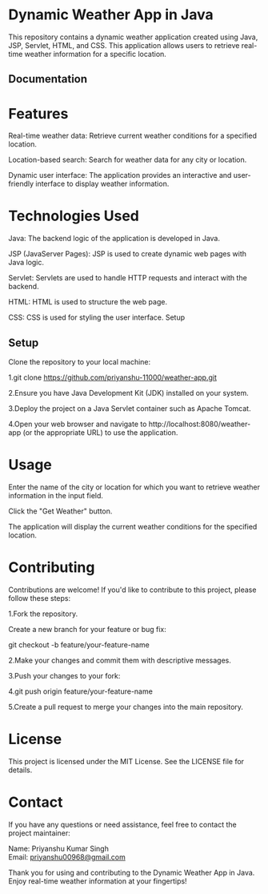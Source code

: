 
# Dynamic Weather App in Java

This repository contains a dynamic weather application created using Java, JSP, Servlet, HTML, and CSS. This application allows users to retrieve real-time weather information for a specific location.




## Documentation

# Features
Real-time weather data: Retrieve current weather conditions for a specified location.

Location-based search: Search for weather data for any city or location.

Dynamic user interface: The application provides an interactive and user-friendly interface to display weather information.

# Technologies Used
Java: The backend logic of the application is developed in Java.

JSP (JavaServer Pages): JSP is used to create dynamic web pages with Java logic.

Servlet: Servlets are used to handle HTTP requests and interact with the backend.

HTML: HTML is used to structure the web page.

CSS: CSS is used for styling the user interface.
Setup
## Setup

Clone the repository to your local machine:

1.git clone https://github.com/priyanshu-11000/weather-app.git

2.Ensure you have Java Development Kit (JDK) installed on your system.

3.Deploy the project on a Java Servlet container such as Apache Tomcat.

4.Open your web browser and navigate to http://localhost:8080/weather-app (or the appropriate URL) to use the application.

# Usage
Enter the name of the city or location for which you want to retrieve weather information in the input field.

Click the "Get Weather" button.

The application will display the current weather conditions for the specified location.

# Contributing
Contributions are welcome! If you'd like to contribute to this project, please follow these steps:

1.Fork the repository.

Create a new branch for your feature or bug fix:

git checkout -b feature/your-feature-name

2.Make your changes and commit them with descriptive messages.

3.Push your changes to your fork:

4.git push origin feature/your-feature-name

5.Create a pull request to merge your changes into the main repository.

# License
This project is licensed under the MIT License. See the LICENSE file for details.

# Contact
If you have any questions or need assistance, feel free to contact the project maintainer:

Name: Priyanshu Kumar Singh  
Email: priyanshu00968@gmail.com

Thank you for using and contributing to the Dynamic Weather App in Java. Enjoy real-time weather information at your fingertips!
